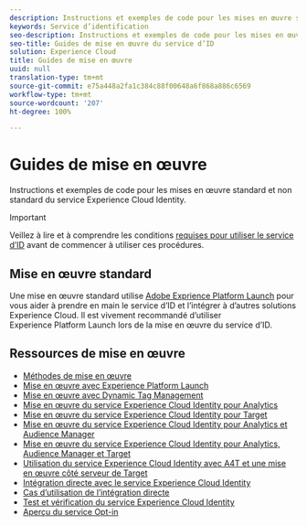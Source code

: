 ```yaml
---
description: Instructions et exemples de code pour les mises en œuvre standard et non standard du service Experience Cloud Identity.
keywords: Service d’identification
seo-description: Instructions et exemples de code pour les mises en œuvre standard et non standard du service Experience Cloud Identity.
seo-title: Guides de mise en œuvre du service d’ID
solution: Experience Cloud
title: Guides de mise en œuvre
uuid: null
translation-type: tm+mt
source-git-commit: e75a448a2fa1c384c88f00648a6f868a886c6569
workflow-type: tm+mt
source-wordcount: '207'
ht-degree: 100%

---
```



# Guides de mise en œuvre

Instructions et exemples de code pour les mises en œuvre standard et non standard du service Experience Cloud Identity.

>[!IMPORTANT]
>
>Veillez à lire et à comprendre les conditions [requises pour utiliser le service d’ID](../reference/requirements.md) avant de commencer à utiliser ces procédures.

## Mise en œuvre standard

Une mise en œuvre standard utilise [Adobe Exprience Platform Launch](https://docs.adobe.com/content/help/fr-FR/launch/using/overview.html) pour vous aider à prendre en main le service d’ID et l’intégrer à d’autres solutions Experience Cloud. Il est vivement recommandé d’utiliser Experience Platform Launch lors de la mise en œuvre du service d’ID.

## Ressources de mise en œuvre

* [Méthodes de mise en œuvre](implementation-methods.md)
* [Mise en œuvre avec Experience Platform Launch](ecid-implement-with-launch.md)
* [Mise en œuvre avec Dynamic Tag Management](standard.md)
* [Mise en œuvre du service Experience Cloud Identity pour Analytics](setup-analytics.md)
* [Mise en œuvre du service Experience Cloud Identity pour Target](setup-target.md)
* [Mise en œuvre du service Experience Cloud Identity pour Analytics et Audience Manager](setup-aam-analytics.md)
* [Mise en œuvre du service Experience Cloud Identity pour Analytics, Audience Manager et Target](setup-aam-analytics-target.md)
* [Utilisation du service Experience Cloud Identity avec A4T et une mise en œuvre côté serveur de Target](ecid-a4t-target.md)
* [Intégration directe avec le service Experience Cloud Identity](direct-integration.md)
* [Cas d’utilisation de l’intégration directe](direct-integration-examples.md)
* [Test et vérification du service Experience Cloud Identity](test-verify.md)
* [Aperçu du service Opt-in](opt-in-service/optin-overview.md)
